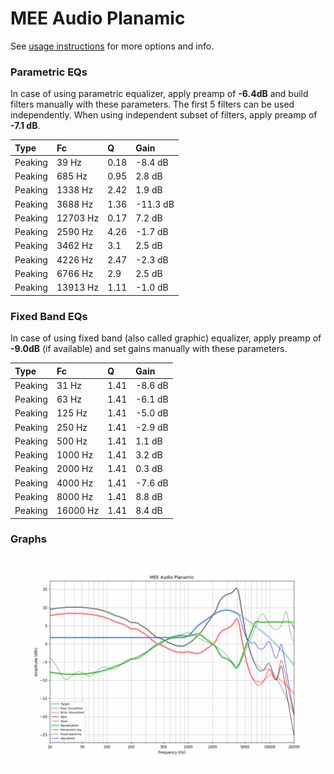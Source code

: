 # MEE Audio Planamic
See [usage instructions](https://github.com/jaakkopasanen/AutoEq#usage) for more options and info.

### Parametric EQs
In case of using parametric equalizer, apply preamp of **-6.4dB** and build filters manually
with these parameters. The first 5 filters can be used independently.
When using independent subset of filters, apply preamp of **-7.1 dB**.

| Type    | Fc       |    Q | Gain     |
|:--------|:---------|:-----|:---------|
| Peaking | 39 Hz    | 0.18 | -8.4 dB  |
| Peaking | 685 Hz   | 0.95 | 2.8 dB   |
| Peaking | 1338 Hz  | 2.42 | 1.9 dB   |
| Peaking | 3688 Hz  | 1.36 | -11.3 dB |
| Peaking | 12703 Hz | 0.17 | 7.2 dB   |
| Peaking | 2590 Hz  | 4.26 | -1.7 dB  |
| Peaking | 3462 Hz  | 3.1  | 2.5 dB   |
| Peaking | 4226 Hz  | 2.47 | -2.3 dB  |
| Peaking | 6766 Hz  | 2.9  | 2.5 dB   |
| Peaking | 13913 Hz | 1.11 | -1.0 dB  |

### Fixed Band EQs
In case of using fixed band (also called graphic) equalizer, apply preamp of **-9.0dB**
(if available) and set gains manually with these parameters.

| Type    | Fc       |    Q | Gain    |
|:--------|:---------|:-----|:--------|
| Peaking | 31 Hz    | 1.41 | -8.6 dB |
| Peaking | 63 Hz    | 1.41 | -6.1 dB |
| Peaking | 125 Hz   | 1.41 | -5.0 dB |
| Peaking | 250 Hz   | 1.41 | -2.9 dB |
| Peaking | 500 Hz   | 1.41 | 1.1 dB  |
| Peaking | 1000 Hz  | 1.41 | 3.2 dB  |
| Peaking | 2000 Hz  | 1.41 | 0.3 dB  |
| Peaking | 4000 Hz  | 1.41 | -7.6 dB |
| Peaking | 8000 Hz  | 1.41 | 8.8 dB  |
| Peaking | 16000 Hz | 1.41 | 8.4 dB  |

### Graphs
![](./MEE%20Audio%20Planamic.png)